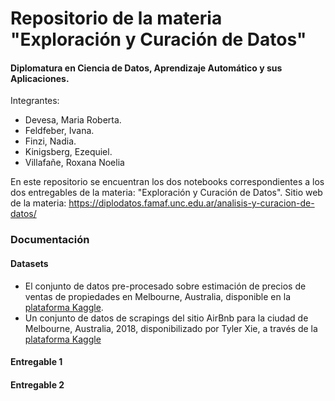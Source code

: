 # Repositorio de la materia "Exploración y Curación de Datos"
#### Diplomatura en Ciencia de Datos, Aprendizaje Automático y sus Aplicaciones. 

Integrantes:
* Devesa, Maria Roberta. 
* Feldfeber, Ivana. 
* Finzi, Nadia. 
* Kinigsberg, Ezequiel. 
* Villafañe, Roxana Noelia


En este repositorio se encuentran los dos notebooks correspondientes a los dos entregables de la materia:
"Exploración y Curación de Datos". 
Sitio web de la materia: https://diplodatos.famaf.unc.edu.ar/analisis-y-curacion-de-datos/ 

### Documentación

#### Datasets


* El conjunto de datos pre-procesado sobre estimación de precios de ventas de propiedades en Melbourne, Australia, disponible en la [plataforma Kaggle](https://www.kaggle.com/dansbecker/melbourne-housing-snapshot). 
* Un conjunto de datos de scrapings del sitio AirBnb para la ciudad de Melbourne, Australia, 2018, disponibilizado por Tyler Xie, a través de la [plataforma Kaggle](https://www.kaggle.com/tylerx/melbourne-airbnb-open-data?select=cleansed_listings_dec18.csv)



#### Entregable 1



#### Entregable 2 


